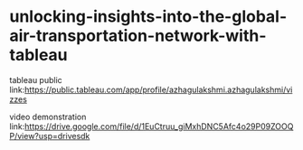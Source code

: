 # unlocking-insights-into-the-global-air-transportation-network-with-tableau



tableau public link:https://public.tableau.com/app/profile/azhagulakshmi.azhagulakshmi/vizzes

video demonstration link:https://drive.google.com/file/d/1EuCtruu_giMxhDNC5Afc4o29P09ZOOQP/view?usp=drivesdk
